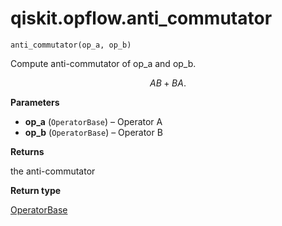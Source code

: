# qiskit.opflow\.anti\_commutator

`anti_commutator(op_a, op_b)`

Compute anti-commutator of op\_a and op\_b.

$$
AB + BA.
$$

**Parameters**

*   **op\_a** (`OperatorBase`) – Operator A
*   **op\_b** (`OperatorBase`) – Operator B

**Returns**

the anti-commutator

**Return type**

[OperatorBase](qiskit.opflow.OperatorBase#qiskit.opflow.OperatorBase "qiskit.opflow.OperatorBase")
